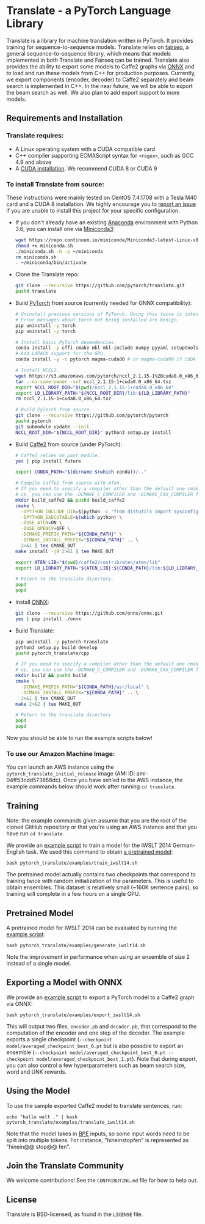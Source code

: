 # Translate - a PyTorch Language Library

Translate is a library for machine translation written in PyTorch. It provides training for sequence-to-sequence models. Translate relies on [fairseq](https://github.com/pytorch/fairseq), a general sequence-to-sequence library, which means that models implemented in both Translate and Fairseq can be trained. Translate also provides the ability to export some models to Caffe2 graphs via [ONNX](https://onnx.ai/) and to load and run these models from C++ for production purposes. Currently, we export components (encoder, decoder) to Caffe2 separately and beam search is implemented in C++. In the near future, we will be able to export the beam search as well. We also plan to add export support to more models.

## Requirements and Installation

### Translate requires:
* A Linux operating system with a CUDA compatible card
* C++ compiler supporting ECMAScript syntax for `<regex>`, such as GCC 4.9 and above
* A [CUDA installation](https://docs.nvidia.com/cuda/). We recommend CUDA 8 or CUDA 9

### To install Translate from source:
These instructions were mainly tested on CentOS 7.4.1708 with a Tesla M40 card
and a CUDA 8 installation. We highly encourage you to [report an issue](https://github.com/pytorch/translate/issues)
if you are unable to install this project for your specific configuration.

- If you don't already have an existing [Anaconda](https://www.anaconda.com/download/)
environment with Python 3.6, you can install one via [Miniconda3](https://conda.io/miniconda.html):
  ```bash
  wget https://repo.continuum.io/miniconda/Miniconda3-latest-Linux-x86_64.sh -O miniconda.sh
  chmod +x miniconda.sh
  ./miniconda.sh -b -p ~/miniconda
  rm miniconda.sh
  . ~/miniconda/bin/activate
  ```

- Clone the Translate repo:
  ```bash
  git clone --recursive https://github.com/pytorch/translate.git
  pushd translate
  ```

- Build [PyTorch](https://pytorch.org/) from source (currently needed for ONNX compatibility):
  ```bash
  # Uninstall previous versions of PyTorch. Doing this twice is intentional.
  # Error messages about torch not being installed are benign.
  pip uninstall -y torch
  pip uninstall -y torch

  # Install basic PyTorch dependencies.
  conda install -y cffi cmake mkl mkl-include numpy pyyaml setuptools typing
  # Add LAPACK support for the GPU.
  conda install -y -c pytorch magma-cuda80 # or magma-cuda90 if CUDA 9

  # Install NCCL2.
  wget https://s3.amazonaws.com/pytorch/nccl_2.1.15-1%2Bcuda8.0_x86_64.txz
  tar --no-same-owner -xvf nccl_2.1.15-1+cuda8.0_x86_64.txz
  export NCCL_ROOT_DIR="$(pwd)/nccl_2.1.15-1+cuda8.0_x86_64"
  export LD_LIBRARY_PATH="${NCCL_ROOT_DIR}/lib:${LD_LIBRARY_PATH}"
  rm nccl_2.1.15-1+cuda8.0_x86_64.txz

  # Build PyTorch from source.
  git clone --recursive https://github.com/pytorch/pytorch
  pushd pytorch
  git submodule update --init
  NCCL_ROOT_DIR="${NCCL_ROOT_DIR}" python3 setup.py install
  ```

- Build [Caffe2](http://caffe2.ai/) from source (under PyTorch):
  ```bash
  # Caffe2 relies on past module.
  yes | pip install future

  export CONDA_PATH="$(dirname $(which conda))/.."

  # Compile Caffe2 from source with ATen.
  # If you need to specify a compiler other than the default one cmake is picking
  # up, you can use the -DCMAKE_C_COMPILER and -DCMAKE_CXX_COMPILER flags.
  mkdir build_caffe2 && pushd build_caffe2
  cmake \
    -DPYTHON_INCLUDE_DIR=$(python -c 'from distutils import sysconfig; print(sysconfig.get_python_inc())') \
    -DPYTHON_EXECUTABLE=$(which python) \
    -DUSE_ATEN=ON \
    -DUSE_OPENCV=OFF \
    -DCMAKE_PREFIX_PATH="${CONDA_PATH}" \
    -DCMAKE_INSTALL_PREFIX="${CONDA_PATH}" .. \
    2>&1 | tee CMAKE_OUT
  make install -j8 2>&1 | tee MAKE_OUT

  export ATEN_LIB="$(pwd)/caffe2/contrib/aten/aten/lib"
  export LD_LIBRARY_PATH="${ATEN_LIB}:${CONDA_PATH}/lib:${LD_LIBRARY_PATH}"

  # Return to the translate directory.
  popd
  popd
  ```

- Install [ONNX](https://onnx.ai/):
  ```bash
  git clone --recursive https://github.com/onnx/onnx.git
  yes | pip install ./onnx
  ```

- Build Translate:
  ```bash
  pip uninstall -y pytorch-translate
  python3 setup.py build develop
  pushd pytorch_translate/cpp

  # If you need to specify a compiler other than the default one cmake is picking
  # up, you can use the -DCMAKE_C_COMPILER and -DCMAKE_CXX_COMPILER flags.
  mkdir build && pushd build
  cmake \
    -DCMAKE_PREFIX_PATH="${CONDA_PATH}/usr/local" \
    -DCMAKE_INSTALL_PREFIX="${CONDA_PATH}" .. \
    2>&1 | tee CMAKE_OUT
  make 2>&2 | tee MAKE_OUT

  # Return to the translate directory.
  popd
  popd
  ```
  
Now you should be able to run the example scripts below!

### To use our Amazon Machine Image:
You can launch an AWS instance using the `pytorch_translate_initial_release` image (AMI ID: ami-04ff53cdd573658dc). Once you have ssh'ed to the AWS instance, the example commands below should work after running `cd translate`.

## Training

Note: the example commands given assume that you are the root of the cloned GitHub repository or that you're using an AWS instance and that you have run `cd translate`.

We provide an [example script](https://github.com/pytorch/translate/blob/master/pytorch_translate/examples/train_iwslt14.sh) to train a model for the IWSLT 2014 German-English task. We used this command to obtain [a pretrained model](https://download.pytorch.org/models/translate/iwslt14/model.tar.gz):

```
bash pytorch_translate/examples/train_iwslt14.sh
```

The pretrained model actually contains two checkpoints that correspond to training twice with random initialization of the parameters. This is useful to obtain ensembles. This dataset is relatively small (~160K sentence pairs), so training will complete in a few hours on a single GPU.

## Pretrained Model

A pretrained model for IWSLT 2014 can be evaluated by running the [example script](https://github.com/pytorch/translate/blob/master/pytorch_translate/examples/generate_iwslt14.sh):

```
bash pytorch_translate/examples/generate_iwslt14.sh
```

Note the improvement in performance when using an ensemble of size 2 instead of a single model.

## Exporting a Model with ONNX

We provide an [example script](https://github.com/pytorch/translate/blob/master/pytorch_translate/examples/export_iwslt14.sh) to export a PyTorch model to a Caffe2 graph via ONNX:

```
bash pytorch_translate/examples/export_iwslt14.sh
```

This will output two files, `encoder.pb` and `decoder.pb`, that correspond to the computation of the encoder and one step of the decoder. The example exports a single checkpoint (`--checkpoint model/averaged_checkpoint_best_0.pt` but is also possible to export an ensemble (`--checkpoint model/averaged_checkpoint_best_0.pt --checkpoint model/averaged_checkpoint_best_1.pt`). Note that during export, you can also control a few hyperparameters such as beam search size, word and UNK rewards.

## Using the Model

To use the sample exported Caffe2 model to translate sentences, run:

```
echo "hallo welt ." | bash pytorch_translate/examples/translate_iwslt14.sh
```

Note that the model takes in [BPE](https://github.com/rsennrich/subword-nmt)
inputs, so some input words need to be split into multiple tokens.
For instance, "hineinstopfen" is represented as "hinein@@ stop@@ fen".

## Join the Translate Community

We welcome contributions! See the `CONTRIBUTING.md` file for how to help out.

## License
Translate is BSD-licensed, as found in the `LICENSE` file.
